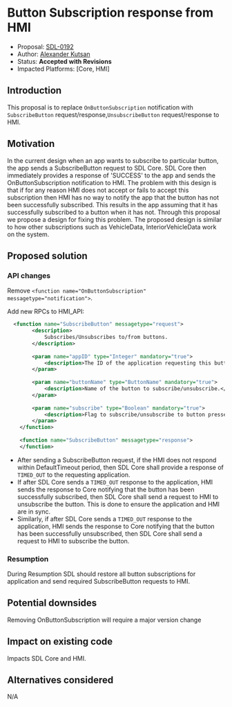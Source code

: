 # Button Subscription response from HMI

* Proposal: [SDL-0192](0192-button_subscription_response_from_hmi.md)
* Author: [Alexander Kutsan](https://github.com/LuxoftAKutsan)
* Status: **Accepted with Revisions**
* Impacted Platforms: [Core, HMI]

## Introduction
This proposal is to replace `OnButtonSubscription` notification
with `SubscribeButton` request/response,`UnsubscribeButton` request/response to HMI. 

## Motivation


In the current design when an app wants to subscribe to particular button, the app sends a SubscribeButton request to SDL Core. SDL Core then immediately provides a response of 'SUCCESS' to the app and sends the OnButtonSubscription notification to HMI. The problem with this design is that if for any reason HMI does not accept or fails to accept this subscription then HMI has no way to notify the app that the button has not been successfully subscribed. This results in the app assuming that it has successfully subscribed to a button when it has not.
Through this proposal we propose a design for fixing this problem.
The proposed design is similar to how other subscriptions such as VehicleData, InteriorVehicleData work on the system.


## Proposed solution

### API changes

Remove `<function name="OnButtonSubscription" messagetype="notification">`. 

Add new RPCs to HMI_API:
```xml
  <function name="SubscribeButton" messagetype="request">
        <description>
            Subscribes/Unsubscribes to/from buttons.            
        </description>
		
	    <param name="appID" type="Integer" mandatory="true">
			<description>The ID of the application requesting this button-subscription status change.</description>
        </param>
		
        <param name="buttonName" type="ButtonName" mandatory="true">
            <description>Name of the button to subscribe/unsubscribe.</description>
        </param>
		
		<param name="subscribe" type="Boolean" mandatory="true">
			<description>Flag to subscribe/unsubscribe to button presses. If true, the requester will be subscribed. If false, the requester will not be subscribed and be removed as a subscriber if it was previously subscribed.</description>
		</param>
    </function>
    
    <function name="SubscribeButton" messagetype="response">
    </function>
```

 - After sending a SubscribeButton request, if the HMI does not respond within DefaultTimeout period, then SDL Core shall provide a response of `TIMED_OUT` to the requesting application.
 - If after SDL Core sends a `TIMED_OUT` response to the application, HMI sends the response to Core notifying that the button has been successfully subscribed, then SDL Core shall send a request to HMI to unsubscribe the button. This is done to ensure the application and HMI are in sync.
 - Similarly, if after SDL Core sends a `TIMED_OUT` response to the application, HMI sends the response to Core notifying that the button has been successfully unsubscribed, then SDL Core shall send a request to HMI to subscribe the button.

### Resumption 

During Resumption SDL should restore all button subscriptions for application and send required SubscribeButton requests to HMI.

## Potential downsides

Removing OnButtonSubscription will require a major version change

## Impact on existing code

Impacts SDL Core and HMI. 

## Alternatives considered
N/A
